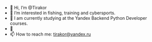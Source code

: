 - 👋 Hi, I’m @Tirakor
- 👀 I’m interested in fishing, training and cybersports.
- 🌱 I am currently studying at the Yandex Backend Python Developer courses.
- 💞
- 📫 How to reach me: tirakor@yandex.ru

<!---
Tirakor/Tirakor is a ✨ special ✨ repository because its `README.md` (this file) appears on your GitHub profile.
You can click the Preview link to take a look at your changes.
--->

